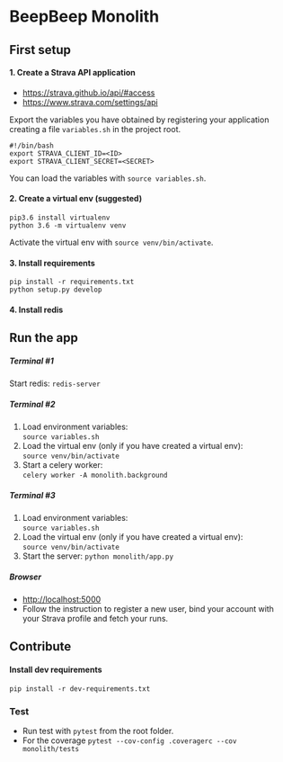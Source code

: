 # BeepBeep Monolith


## First setup

#### 1. Create a Strava API application
- https://strava.github.io/api/#access
- https://www.strava.com/settings/api

Export the variables you have obtained by registering your application
creating a file `variables.sh` in the project root.

```
#!/bin/bash
export STRAVA_CLIENT_ID=<ID>
export STRAVA_CLIENT_SECRET=<SECRET>
```

You can load the variables with `source variables.sh`.

#### 2. Create a virtual env (suggested)
```
pip3.6 install virtualenv
python 3.6 -m virtualenv venv
```

Activate the virtual env with `source venv/bin/activate`.

#### 3. Install requirements
```
pip install -r requirements.txt
python setup.py develop
```

#### 4. Install redis



## Run the app

##### Terminal #1
Start redis: `redis-server`

##### Terminal #2
1. Load environment variables:  
   `source variables.sh`
2. Load the virtual env (only if you have created a virtual env):  
   `source venv/bin/activate`
3. Start a celery worker:  
   `celery worker -A monolith.background`

##### Terminal #3
1. Load environment variables:  
  `source variables.sh`
2. Load the virtual env (only if you have created a virtual env):  
  `source venv/bin/activate`
3. Start the server:
   `python monolith/app.py`

##### Browser
- [http://localhost:5000](http://localhost:5000)
- Follow the instruction to register a new user, bind your account with your Strava profile and fetch your runs.


## Contribute

#### Install dev requirements
`pip install -r dev-requirements.txt`

### Test
- Run test with `pytest` from the root folder.
- For the coverage `pytest --cov-config .coveragerc --cov monolith/tests`
